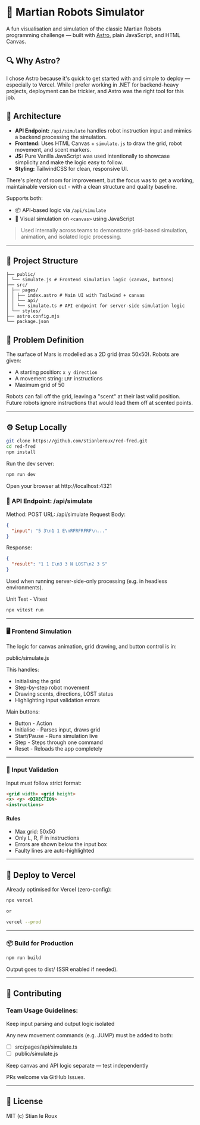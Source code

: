 # 🚀 Martian Robots Simulator

A fun visualisation and simulation of the classic Martian Robots programming challenge — built with [Astro](https://astro.build), plain JavaScript, and HTML Canvas.

## 🔍 Why Astro?

I chose Astro because it's quick to get started with and simple to deploy — especially to Vercel. While I prefer working in .NET for backend-heavy projects, deployment can be trickier, and Astro was the right tool for this job.

## 🧠 Architecture

- **API Endpoint:** `/api/simulate` handles robot instruction input and mimics a backend processing the simulation.
- **Frontend:** Uses HTML Canvas + `simulate.js` to draw the grid, robot movement, and scent markers.
- **JS:** Pure Vanilla JavaScript was used intentionally to showcase simplicity and make the logic easy to follow.
- **Styling:** TailwindCSS for clean, responsive UI.

There's plenty of room for improvement, but the focus was to get a working, maintainable version out - with a clean structure and quality baseline.

Supports both:

- 📦 API-based logic via `/api/simulate`
- 🎨 Visual simulation on `<canvas>` using JavaScript

> Used internally across teams to demonstrate grid-based simulation, animation, and isolated logic processing.

---

## 📁 Project Structure

```atx
├── public/
│ └── simulate.js # Frontend simulation logic (canvas, buttons)
├── src/
│ ├── pages/
│ │ ├── index.astro # Main UI with Tailwind + canvas
│ │ └── api/
│ │ └── simulate.ts # API endpoint for server-side simulation logic
│ └── styles/
├── astro.config.mjs
└── package.json
```

## 🧠 Problem Definition

The surface of Mars is modelled as a 2D grid (max 50x50). Robots are given:

- A starting position: `x y direction`
- A movement string: `LRF` instructions
- Maximum grid of 50

Robots can fall off the grid, leaving a "scent" at their last valid position. Future robots ignore instructions that would lead them off at scented points.

---

## ⚙️ Setup Locally

```bash
git clone https://github.com/stianleroux/red-fred.git
cd red-fred
npm install
```

Run the dev server:

```bash
npm run dev
```

Open your browser at http://localhost:4321

### 🧪 API Endpoint: /api/simulate

Method: POST
URL: /api/simulate
Request Body:

```json
{
  "input": "5 3\n1 1 E\nRFRFRFRF\n..."
}
```

Response:

```json
{
  "result": "1 1 E\n3 3 N LOST\n2 3 S"  
}
```

Used when running server-side-only processing (e.g. in headless environments).

Unit Test - Vitest

```bash
npx vitest run
```

---

### 🖥️ Frontend Simulation

The logic for canvas animation, grid drawing, and button control is in:

public/simulate.js

This handles:

- Initialising the grid
- Step-by-step robot movement
- Drawing scents, directions, LOST status
- Highlighting input validation errors

Main buttons:

- Button - Action
- Initialise - Parses input, draws grid
- Start/Pause - Runs simulation live
- Step - Steps through one command
- Reset - Reloads the app completely

---

### 🚨 Input Validation

Input must follow strict format:

```html
<grid width> <grid height>
<x> <y> <DIRECTION>
<instructions>
```

#### Rules

- Max grid: 50x50
- Only L, R, F in instructions
- Errors are shown below the input box
- Faulty lines are auto-highlighted

---

## 🚀 Deploy to Vercel

Already optimised for Vercel (zero-config):

```bash
npx vercel

or

vercel --prod
```

---

### 📦 Build for Production

```bash
npm run build
```

Output goes to dist/ (SSR enabled if needed).

---

## 🤝 Contributing

### Team Usage Guidelines:

Keep input parsing and output logic isolated

Any new movement commands (e.g. JUMP) must be added to both:

- [ ] src/pages/api/simulate.ts
- [ ] public/simulate.js

Keep canvas and API logic separate — test independently

PRs welcome via GitHub Issues.

---

## 📄 License

MIT (c) Stian le Roux